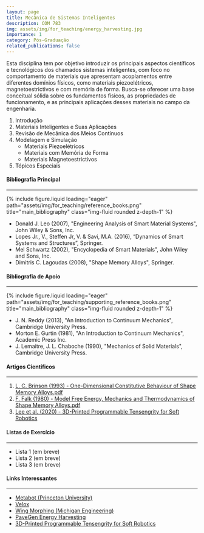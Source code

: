 ```yaml
---
layout: page
title: Mecânica de Sistemas Inteligentes
description: COM 783
img: assets/img/for_teaching/energy_harvesting.jpg
importance: 1
category: Pós-Graduação
related_publications: false
---
```


Esta disciplina tem por objetivo introduzir os principais aspectos científicos e tecnológicos dos chamados sistemas inteligentes, com foco no comportamento de materiais que apresentam acoplamentos entre diferentes domínios físicos, como materiais piezoelétricos, magnetoestrictivos e com memória de forma. Busca-se oferecer uma base conceitual sólida sobre os fundamentos físicos, as propriedades de funcionamento, e as principais aplicações desses materiais no campo da engenharia.

1. Introdução
2. Materiais Inteligentes e Suas Aplicações
3. Revisão de Mecânica dos Meios Contínuos
4. Modelagem e Simulação
   - Materiais Piezoelétricos
   - Materiais com Memória de Forma
   - Materiais Magnetoestrictivos
5. Tópicos Especiais

<div class="mt-5"></div>

#### **Bibliografia Principal**

---

<div class="row">
    <div class="col-sm mt-3 mt-md-0">
        {% include figure.liquid loading="eager" path="assets/img/for_teaching/reference_books.png" title="main_bibliography" class="img-fluid rounded z-depth-1" %}
    </div>
</div>

- Donald J. Leo (2007), "Engineering Analysis of Smart Material Systems", John Wiley & Sons, Inc.
- Lopes Jr., V., Steffen Jr, V. & Savi, M.A. (2016), “Dynamics of Smart Systems and Structures”, Springer.
- Mel Schwartz (2002), "Encyclopedia of Smart Materials", John Wiley and Sons, Inc.
- Dimitris C. Lagoudas (2008), "Shape Memory Alloys", Springer.

<div class="mt-5"></div>

#### **Bibliografia de Apoio**

---

<div class="row">
    <div class="col-sm mt-3 mt-md-0">
        {% include figure.liquid loading="eager" path="assets/img/for_teaching/supporting_reference_books.png" title="main_bibliography" class="img-fluid rounded z-depth-1" %}
    </div>
</div>

- J. N. Reddy (2013), "An Introduction to Continuum Mechanics", Cambridge University Press.
- Morton E. Gurtin (1981), "An Introduction to Continuum Mechanics", Academic Press Inc.
- J. Lemaitre, J. L. Chaboche (1990), "Mechanics of Solid Materials", Cambridge University Press.

<div class="mt-5"></div>

#### **Artigos Científicos**

---

1. [L. C. Brinson (1993) - One-Dimensional Constitutive Behaviour of Shape Memory Alloys.pdf](<assets/pdf/for_teaching/smart_systems/L.%20C.%20Brinson%20(1993)%20-%20One-Dimensional%20Constitutive%20Behaviour%20of%20Shape%20Memory%20Alloys.pdf>)
2. [F. Falk (1980) - Model Free Energy, Mechanics and Thermodynamics of Shape Memory Alloys.pdf](<assets/pdf/for_teaching/smart_systems/F.%20Falk%20(1980)%20-%20Model%20Free%20Energy,%20Mechanics%20and%20Thermodynamics%20of%20Shape%20Memory%20Alloys.pdf>)
3. [Lee et al. (2020) - 3D-Printed Programmable Tensengrity for Soft Robotics](<assets/pdf/for_teaching/smart_systems/Lee%20et%20al.%20(2020)%20-%203D-Printed%20Programmable%20Tensengrity%20for%20Soft%20Robotics.pdf>)

<div class="mt-5"></div>

#### **Listas de Exercício**

---

- Lista 1 (em breve)
- Lista 2 (em breve)
- Lista 3 (em breve)

#### **Links Interessantes**

---

- [Metabot (Princeton University)](https://engineering.princeton.edu/news/2025/04/23/material-robot-its-metabot)
- [Velox](https://vimeo.com/590799435)
- [Wing Morphing (Michigan Engineering)](https://www.youtube.com/watch?v=GDqvhUhQbQE)
- [PaveGen Energy Harvesting](https://www.youtube.com/watch?v=VD15-2Uriyc)
- [3D-Printed Programmable Tensengrity for Soft Robotics](https://www.science.org/doi/suppl/10.1126/scirobotics.aay9024/suppl_file/aay9024_movie_s8.mp4)
